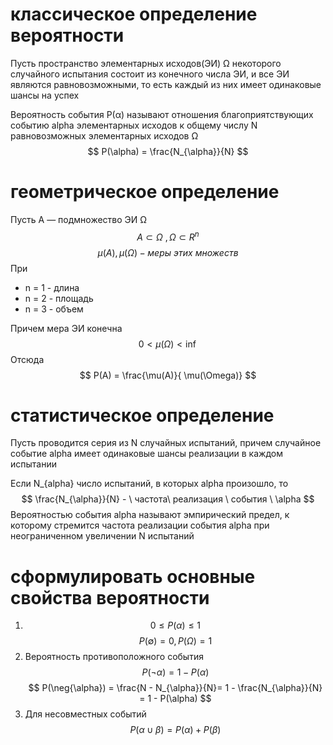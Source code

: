 # классическое определение вероятности 
Пусть пространство элементарных исходов(ЭИ) Ω некоторого случайного испытания состоит из конечного числа ЭИ, и все ЭИ являются равновозможными, то есть каждый из них имеет одинаковые шансы на успех

Вероятность события P(α) называют отношения благоприятствующих событию alpha элементарных исходов к общему числу N равновозможных элементарных исходов Ω
$$
P(\alpha) = \frac{N_{\alpha}}{N}
$$
# геометрическое определение
Пусть A — подмножество ЭИ Ω 
$$
A \subset \Omega \ ,\Omega \subset R^n
$$
$$
\mu(A), \mu(\Omega) - меры \ этих \ множеств
$$
При 
- n = 1 - длина
- n = 2 - площадь
- n = 3 - объем 

Причем мера ЭИ конечна  
$$
0 < \mu(\Omega) < \inf
$$
Отсюда
$$
P(A) = \frac{\mu(A)}{ \mu(\Omega)}
$$
# статистическое определение

Пусть проводится серия из N случайных испытаний, причем случайное событие alpha имеет одинаковые шансы реализации в каждом испытании

Если N_{alpha} число испытаний, в которых alpha произошло, то 
$$
\frac{N_{\alpha}}{N} - \ частота\ реализация \ события \ \alpha
$$
Вероятностью события alpha называют эмпирический предел, к которому стремится частота реализации события alpha при неограниченном увеличении N испытаний 

# сформулировать основные свойства вероятности

1. $$0 \leq P(\alpha) \leq 1 $$$$
   P(\emptyset) = 0, P(\Omega) = 1
$$
2. Вероятность противоположного события
$$
   P(\neg{\alpha}) = 1 - P(\alpha)
$$
$$
P(\neg{\alpha}) = \frac{N - N_{\alpha}}{N}= 1 - \frac{N_{\alpha}}{N} = 1 - P(\alpha) 
$$
3. Для несовместных событий$$
   P(\alpha \cup \beta) = P(\alpha) + P(\beta)
$$